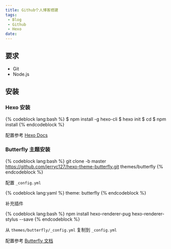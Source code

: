 ```yaml
---
title: Github个人博客搭建
tags: 
 - Blog
 - Github
 - Hexo
date: 
---
```


## 要求

+ Git
+ Node.js

## 安装

### Hexo 安装

{% codeblock lang:bash %}
$ npm install -g hexo-cli
$ hexo init <folder>
$ cd <folder>
$ npm install
{% endcodeblock %}

配置参考 [Hexo Docs](https://hexo.io/zh-cn/docs/)

### Butterfly 主题安装

{% codeblock lang:bash %}
git clone -b master https://github.com/jerryc127/hexo-theme-butterfly.git themes/butterfly
{% endcodeblock %}

配置 `_config.yml`

{% codeblock lang:yaml %}
theme: butterfly
{% endcodeblock %}

补充插件

{% codeblock lang:bash %}
npm install hexo-renderer-pug hexo-renderer-stylus --save
{% endcodeblock %}

从 `themes/butterfly/_config.yml` 复制到 `_config.yml`

配置参考 [Butterfly 文档](https://butterfly.js.org/posts/21cfbf15/)
